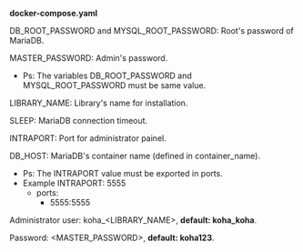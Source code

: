 **docker-compose.yaml**

DB_ROOT_PASSWORD and MYSQL_ROOT_PASSWORD: Root's password of MariaDB.

MASTER_PASSWORD: Admin's password.
- Ps: The variables DB_ROOT_PASSWORD and MYSQL_ROOT_PASSWORD must be same value.

LIBRARY_NAME: Library's name for installation.

SLEEP: MariaDB connection timeout.

INTRAPORT: Port for administrator painel.

DB_HOST: MariaDB's container name (defined in container_name).

- Ps: The INTRAPORT value must be exported in ports.
 - Example INTRAPORT: 5555
   - ports:
     - 5555:5555

Administrator user: koha_<LIBRARY_NAME>, **default: koha_koha**.

Password: <MASTER_PASSWORD>, **default: koha123**.
